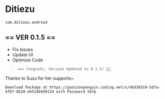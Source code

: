 # Ditiezu
`com.ditiezu.android`

## == VER 0.1.5 ==

* Fix Issues
* Update UI
* Optimize Code

> `==> Congrats, Version Updated to 0.1.5! 🍻🎉`

Thanks to Susu for her supports~

`Download Package at https://passionpenguin.coding.net/s/4bd36519-5d7a-4f67-8b28-eb52469d9124 with Password t67p`
